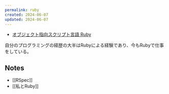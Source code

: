 ```yaml
---
permalink: ruby
created: 2024-06-07
updated: 2024-06-07
---
```

- [オブジェクト指向スクリプト言語 Ruby](https://www.ruby-lang.org/ja/)

自分のプログラミングの経歴の大半はRubyによる経験であり、今もRubyで仕事をしている。

## Notes

- [[RSpec]]
- [[私とRuby]]